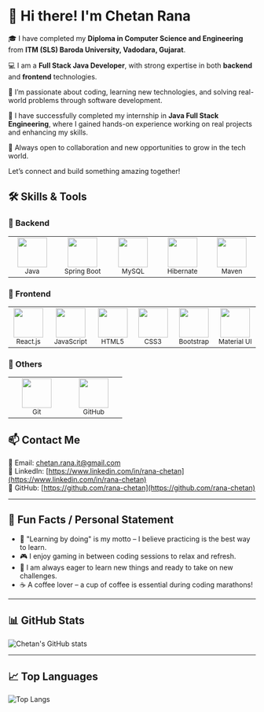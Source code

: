 # 👋 Hi there! I'm Chetan Rana

🎓 I have completed my **Diploma in Computer Science and Engineering** from **ITM (SLS) Baroda University, Vadodara, Gujarat**.

💻 I am a **Full Stack Java Developer**, with strong expertise in both **backend** and **frontend** technologies.

🌱 I’m passionate about coding, learning new technologies, and solving real-world problems through software development.

🚀 I have successfully completed my internship in **Java Full Stack Engineering**, where I gained hands-on experience working on real projects and enhancing my skills.

🤝 Always open to collaboration and new opportunities to grow in the tech world.

Let’s connect and build something amazing together!

## 🛠 Skills & Tools  

### 📂 Backend  
<p align="center">
  <table>
    <tr>
      <td align="center" width="100">
        <img src="https://cdn.jsdelivr.net/gh/devicons/devicon/icons/java/java-original.svg" width="60" height="60"/><br>
        <sub>Java</sub>
      </td>
      <td align="center" width="120">
        <img src="https://cdn.jsdelivr.net/gh/devicons/devicon/icons/spring/spring-original.svg" width="60" height="60"/><br>
        <sub>Spring Boot</sub>
      </td>
      <td align="center" width="100">
        <img src="https://cdn.jsdelivr.net/gh/devicons/devicon/icons/mysql/mysql-original.svg" width="60" height="60"/><br>
        <sub>MySQL</sub>
      </td>
      <td align="center" width="110">
        <img src="https://cdn.jsdelivr.net/gh/devicons/devicon/icons/hibernate/hibernate-original.svg" width="60" height="60"/><br>
        <sub>Hibernate</sub>
      </td>
      <td align="center" width="100">
        <img src="https://cdn.jsdelivr.net/gh/devicons/devicon/icons/apachemaven/apachemaven-original.svg" width="60" height="60"/><br>
        <sub>Maven</sub>
      </td>
    </tr>
  </table>
</p>

### 📂 Frontend  
<p align="center">
  <table>
    <tr>
      <td align="center" width="100">
        <img src="https://cdn.jsdelivr.net/gh/devicons/devicon/icons/react/react-original.svg" width="60" height="60"/><br>
        <sub>React.js</sub>
      </td>
      <td align="center" width="110">
        <img src="https://cdn.jsdelivr.net/gh/devicons/devicon/icons/javascript/javascript-original.svg" width="60" height="60"/><br>
        <sub>JavaScript</sub>
      </td>
      <td align="center" width="100">
        <img src="https://cdn.jsdelivr.net/gh/devicons/devicon/icons/html5/html5-original.svg" width="60" height="60"/><br>
        <sub>HTML5</sub>
      </td>
      <td align="center" width="100">
        <img src="https://cdn.jsdelivr.net/gh/devicons/devicon/icons/css3/css3-original.svg" width="60" height="60"/><br>
        <sub>CSS3</sub>
      </td>
      <td align="center" width="110">
        <img src="https://cdn.jsdelivr.net/gh/devicons/devicon/icons/bootstrap/bootstrap-original.svg" width="60" height="60"/><br>
        <sub>Bootstrap</sub>
      </td>
      <td align="center" width="110">
        <img src="https://cdn.jsdelivr.net/gh/devicons/devicon/icons/materialui/materialui-original.svg" width="60" height="60"/><br>
        <sub>Material UI</sub>
      </td>
    </tr>
  </table>
</p>

### 📂 Others  
<p align="center">
  <table>
    <tr>
      <td align="center" width="100">
        <img src="https://cdn.jsdelivr.net/gh/devicons/devicon/icons/git/git-original.svg" width="60" height="60"/><br>
        <sub>Git</sub>
      </td>
      <td align="center" width="100">
        <img src="https://cdn.jsdelivr.net/gh/devicons/devicon/icons/github/github-original.svg" width="60" height="60"/><br>
        <sub>GitHub</sub>
      </td>
    </tr>
  </table>
</p>


## 📫 Contact Me

📧 Email: chetan.rana.it@gmail.com  
🔗 LinkedIn: [https://www.linkedin.com/in/rana-chetan](https://www.linkedin.com/in/rana-chetan)  
🐙 GitHub: [https://github.com/rana-chetan](https://github.com/rana-chetan)

---

## 🌟 Fun Facts / Personal Statement

- 📖 "Learning by doing" is my motto – I believe practicing is the best way to learn.  
- 🎮 I enjoy gaming in between coding sessions to relax and refresh.  
- 🌱 I am always eager to learn new things and ready to take on new challenges.  
- ☕ A coffee lover – a cup of coffee is essential during coding marathons!

---

## 📊 GitHub Stats

![Chetan's GitHub stats](https://github-readme-stats.vercel.app/api?username=rana-chetan&show_icons=true&theme=radical)

---

## 📈 Top Languages

![Top Langs](https://github-readme-stats.vercel.app/api/top-langs/?username=rana-chetan&layout=compact&theme=radical)


<!---
rana-chetan/rana-chetan is a ✨ special ✨ repository because its `README.md` (this file) appears on your GitHub profile.
You can click the Preview link to take a look at your changes.
--->
